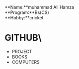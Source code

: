 **Name:**muhammad Ali Hamza\
**Program:**Bs(CS)\
**Hobby:**cricket
# GITHUB\
* PROJECT
* BOOKS
* COMPUTERS

  

